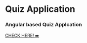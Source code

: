 # Quiz Application

### Angular based Quiz Applcation


[CHECK HERE! :arrow_right: ](https://suspicious-keller-513235.netlify.app/) 
